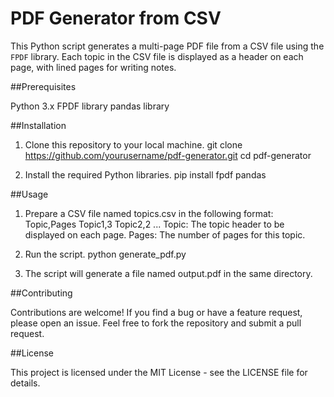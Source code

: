 # PDF Generator from CSV

This Python script generates a multi-page PDF file from a CSV file using the `FPDF` library. Each topic in the CSV file is displayed as a header on each page, with lined pages for writing notes. 

##Prerequisites

Python 3.x
FPDF library
pandas library

##Installation

1. Clone this repository to your local machine.
    git clone https://github.com/yourusername/pdf-generator.git
    cd pdf-generator
   
3. Install the required Python libraries.
    pip install fpdf pandas
   
##Usage

1. Prepare a CSV file named topics.csv in the following format:
    Topic,Pages
    Topic1,3
    Topic2,2
    ...
    Topic: The topic header to be displayed on each page.
    Pages: The number of pages for this topic.
   
2. Run the script.
    python generate_pdf.py
   
4. The script will generate a file named output.pdf in the same directory.

##Contributing

Contributions are welcome! If you find a bug or have a feature request, please open an issue. Feel free to fork the repository and submit a pull request.

##License

This project is licensed under the MIT License - see the LICENSE file for details.
